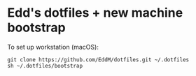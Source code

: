 # Edd's dotfiles + new machine bootstrap

To set up workstation (macOS):

    git clone https://github.com/EddM/dotfiles.git ~/.dotfiles
    sh ~/.dotfiles/bootstrap
